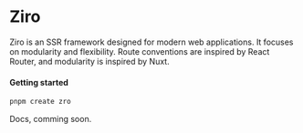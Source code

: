 # Ziro

Ziro is an SSR framework designed for modern web applications. It focuses on modularity and flexibility. Route conventions are inspired by React Router, and modularity is inspired by Nuxt.

#### Getting started
```bash
pnpm create zro
```

Docs, comming soon.
